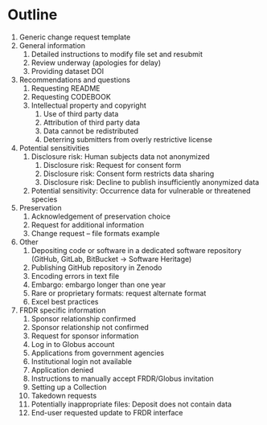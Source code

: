# Outline

1. Generic change request template
2. General information
   1. Detailed instructions to modify file set and resubmit
   2. Review underway (apologies for delay)
   3. Providing dataset DOI
3. Recommendations and questions
   1. Requesting README
   2. Requesting CODEBOOK
   3. Intellectual property and copyright
      1. Use of third party data
      2. Attribution of third party data
      3. Data cannot be redistributed
      4. Deterring submitters from overly restrictive license
4. Potential sensitivities
   1. Disclosure risk: Human subjects data not anonymized
      1. Disclosure risk: Request for consent form
      2. Disclosure risk: Consent form restricts data sharing
      3. Disclosure risk: Decline to publish insufficiently anonymized data
   2. Potential sensitivity: Occurrence data for vulnerable or threatened species
5. Preservation
   1. Acknowledgement of preservation choice
   2. Request for additional information
   3. Change request – file formats example
6. Other
   1. Depositing code or software in a dedicated software repository (GitHub, GitLab, BitBucket → Software Heritage)
   2. Publishing GitHub repository in Zenodo
   3. Encoding errors in text file
   4. Embargo: embargo longer than one year
   5. Rare or proprietary formats: request alternate format
   6. Excel best practices
7. FRDR specific information
   1. Sponsor relationship confirmed
   2. Sponsor relationship not confirmed
   3. Request for sponsor information
   4. Log in to Globus account
   5. Applications from government agencies
   6. Institutional login not available
   7. Application denied
   8. Instructions to manually accept FRDR/Globus invitation
   9. Setting up a Collection
   10. Takedown requests
   11. Potentially inappropriate files: Deposit does not contain data
   12. End-user requested update to FRDR interface
